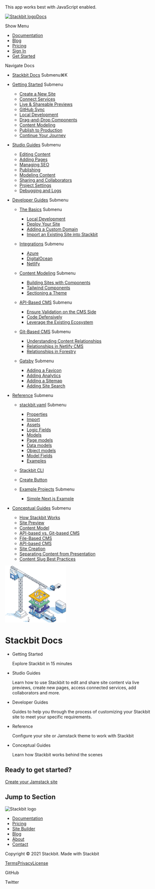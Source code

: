 This app works best with JavaScript enabled.

<a href="https://www.stackbit.com/" class="site-header-logo-wrapper"><img src="https://www.stackbit.com/images/logo_alt.svg" alt="Stackbit logo" class="site-header-logo" width="187" height="29" /></a><span class="site-header-logo-sep"></span><a href="/docs/" class="site-header-logo-link">Docs</a>

<span class="screen-reader-text">Show Menu</span><span class="site-header-nav-icon" aria-hidden="true"></span>

-   <a href="https://www.stackbit.com/docs/" class="site-header-menu-item-link">Documentation</a>
-   <a href="https://www.stackbit.com/blog/" class="site-header-menu-item-link">Blog</a>
-   <a href="https://www.stackbit.com/pricing/" class="site-header-menu-item-link">Pricing</a>
-   <a href="https://app.stackbit.com/" class="site-header-menu-item-link">Sign In</a>
-   <a href="https://app.stackbit.com/create" class="button-component button-component-theme-accent"><span>Get Started</span></a>

Navigate Docs<span class="icon-angle-right" aria-hidden="true"></span>

-   [Stackbit Docs](/docs/)
    <span class="screen-reader-text">Submenu</span><span class="search-shortcut">⌘K</span>
-   [Getting Started](/docs/getting-started/)
    <span class="screen-reader-text">Submenu</span><span class="icon-angle-right" aria-hidden="true"></span>
    -   [Create a New Site](/docs/getting-started/create-site/)
    -   [Connect Services](/docs/getting-started/connect-services/)
    -   [Live & Shareable Previews](/docs/getting-started/live-previews/)
    -   [GitHub Sync](/docs/getting-started/content-sync/)
    -   [Local Development](/docs/getting-started/edit-code/)
    -   [Drag-and-Drop Components](/docs/getting-started/drag-and-drop/)
    -   [Content Modeling](/docs/getting-started/content-modeling/)
    -   [Publish to Production](/docs/getting-started/production/)
    -   [Continue Your Journey](/docs/getting-started/next-steps/)

-   [Studio Guides](/docs/studio-guides/)
    <span class="screen-reader-text">Submenu</span><span class="icon-angle-right" aria-hidden="true"></span>
    -   [Editing Content](/docs/studio-guides/editing-content/)
    -   [Adding Pages](/docs/studio-guides/adding-pages/)
    -   [Managing SEO](/docs/studio-guides/managing-seo/)
    -   [Publishing](/docs/studio-guides/publishing/)
    -   [Modeling Content](/docs/studio-guides/modeling-content/)
    -   [Sharing and Collaborators](/docs/studio-guides/sharing/)
    -   [Project Settings](/docs/studio-guides/settings/)
    -   [Debugging and Logs](/docs/studio-guides/logs/)

-   [Developer Guides](/docs/developer-guides/)
    <span class="screen-reader-text">Submenu</span><span class="icon-angle-right" aria-hidden="true"></span>
    -   [The Basics](/docs/developer-guides/basics/)
        <span class="screen-reader-text">Submenu</span><span class="icon-angle-right" aria-hidden="true"></span>
        -   [Local Development](/docs/developer-guides/basics/local-development/)
        -   [Deploy Your Site](/docs/developer-guides/basics/deploy/)
        -   [Adding a Custom Domain](/docs/developer-guides/basics/custom-domain/)
        -   [Import an Existing Site into Stackbit](/docs/developer-guides/basics/import-your-site/)

    -   [Integrations](/docs/developer-guides/integrations/)
        <span class="screen-reader-text">Submenu</span><span class="icon-angle-right" aria-hidden="true"></span>
        -   [Azure](/docs/developer-guides/integrations/azure/)
        -   [DigitalOcean](/docs/developer-guides/integrations/digital-ocean/)
        -   [Netlify](/docs/developer-guides/integrations/netlify/)

    -   [Content Modeling](/docs/developer-guides/content-modeling/)
        <span class="screen-reader-text">Submenu</span><span class="icon-angle-right" aria-hidden="true"></span>
        -   [Building Sites with Components](/docs/developer-guides/content-modeling/building-with-components/)
        -   [Tailwind Components](/docs/developer-guides/content-modeling/adding-tailwind-components/)
        -   [Sectioning a Theme](/docs/developer-guides/content-modeling/adding-sections-existing-theme/)

    -   [API-Based CMS](/docs/developer-guides/api-cms/)
        <span class="screen-reader-text">Submenu</span><span class="icon-angle-right" aria-hidden="true"></span>
        -   [Ensure Validation on the CMS Side](/docs/developer-guides/api-cms/validation/)
        -   [Code Defensively](/docs/developer-guides/api-cms/code-defensively/)
        -   [Leverage the Existing Ecosystem](/docs/developer-guides/api-cms/leverage-ecosystem/)

    -   [Git-Based CMS](/docs/developer-guides/git-cms/)
        <span class="screen-reader-text">Submenu</span><span class="icon-angle-right" aria-hidden="true"></span>
        -   [Understanding Content Relationships](/docs/developer-guides/git-cms/why-relationships-git/)
        -   [Relationships in Netlify CMS](/docs/developer-guides/git-cms/relationships-netlify-cms/)
        -   [Relationships in Forestry](/docs/developer-guides/git-cms/relationships-forestry/)

    -   [Gatsby](/docs/developer-guides/gatsby/)
        <span class="screen-reader-text">Submenu</span><span class="icon-angle-right" aria-hidden="true"></span>
        -   [Adding a Favicon](/docs/developer-guides/gatsby/favicon/)
        -   [Adding Analytics](/docs/developer-guides/gatsby/analytics/)
        -   [Adding a Sitemap](/docs/developer-guides/gatsby/sitemap/)
        -   [Adding Site Search](/docs/developer-guides/gatsby/site-search/)

-   [Reference](/docs/reference/)
    <span class="screen-reader-text">Submenu</span><span class="icon-angle-right" aria-hidden="true"></span>
    -   [stackbit.yaml](/docs/reference/stackbit-yaml/)
        <span class="screen-reader-text">Submenu</span><span class="icon-angle-right" aria-hidden="true"></span>
        -   [Properties](/docs/reference/stackbit-yaml/properties/)
        -   [Import](/docs/reference/stackbit-yaml/import/)
        -   [Assets](/docs/reference/stackbit-yaml/assets/)
        -   [Logic Fields](/docs/reference/stackbit-yaml/logic-fields/)
        -   [Models](/docs/reference/stackbit-yaml/models/)
        -   [Page models](/docs/reference/stackbit-yaml/page-models/)
        -   [Data models](/docs/reference/stackbit-yaml/data-models/)
        -   [Object models](/docs/reference/stackbit-yaml/object-models/)
        -   [Model Fields](/docs/reference/stackbit-yaml/fields/)
        -   [Examples](/docs/reference/stackbit-yaml/examples/)

    -   [Stackbit CLI](/docs/reference/stackbit-cli/)
    -   [Create Button](/docs/reference/create-button/)
    -   [Example Projects](/docs/reference/examples/)
        <span class="screen-reader-text">Submenu</span><span class="icon-angle-right" aria-hidden="true"></span>
        -   [Simple Next.js Example](/docs/reference/examples/simple-nextjs/)

-   [Conceptual Guides](/docs/conceptual-guides/)
    <span class="screen-reader-text">Submenu</span><span class="icon-angle-right" aria-hidden="true"></span>
    -   [How Stackbit Works](/docs/conceptual-guides/how-stackbit-works/)
    -   [Site Preview](/docs/conceptual-guides/site-preview/)
    -   [Content Model](/docs/conceptual-guides/content-model/)
    -   [API-based vs. Git-based CMS](/docs/conceptual-guides/api-versus-git-based-cms/)
    -   [File-Based CMS](/docs/conceptual-guides/file-based-cms/)
    -   [API-based CMS](/docs/conceptual-guides/api-based-cms/)
    -   [Site Creation](/docs/conceptual-guides/site-creation/)
    -   [Separating Content from Presentation](/docs/conceptual-guides/content-presentation-separation/)
    -   [Content Slug Best Practices](/docs/conceptual-guides/best-practices-slug/)

![Stackbit](/docs/images/stackbit-crane-sm.png)

Stackbit Docs
=============

-   <a href="/docs/getting-started/" class="docs-item-link"></a>
    Getting Started

    <span class="icon-angle-right" aria-hidden="true"></span>
    Explore Stackbit in 15 minutes

-   <a href="/docs/studio-guides/" class="docs-item-link"></a>
    Studio Guides

    <span class="icon-angle-right" aria-hidden="true"></span>
    Learn how to use Stackbit to edit and share site content via live previews, create new pages, access connected services, add collaborators and more.

-   <a href="/docs/developer-guides/" class="docs-item-link"></a>
    Developer Guides

    <span class="icon-angle-right" aria-hidden="true"></span>
    Guides to help you through the process of customizing your Stackbit site to meet your specific requirements.

-   <a href="/docs/reference/" class="docs-item-link"></a>
    Reference

    <span class="icon-angle-right" aria-hidden="true"></span>
    Configure your site or Jamstack theme to work with Stackbit

-   <a href="/docs/conceptual-guides/" class="docs-item-link"></a>
    Conceptual Guides

    <span class="icon-angle-right" aria-hidden="true"></span>
    Learn how Stackbit works behind the scenes

Ready to get started?
---------------------

<a href="https://app.stackbit.com/create" class="button primary">Create your Jamstack site</a>

Jump to Section
---------------

<img src="https://www.stackbit.com/images/logo_alt.svg" alt="Stackbit logo" class="home-footer-logo" width="187" height="29" />

-   [Documentation](https://docs.stackbit.com/)
-   [Pricing](https://www.stackbit.com/pricing/)
-   [Site Builder](https://app.stackbit.com/create)
-   [Blog](https://stackbit.com/blog)
-   [About](https://stackbit.com/about)
-   [Contact](https://stackbit.com/contact)

Copyright © 2021 Stackbit. Made with Stackbit

[Terms](https://stackbit.com/tos)[Privacy](https://stackbit.com/privacy)[License](https://stackbit.com/license)

<span class="screen-reader-text">GitHub</span>

<span class="screen-reader-text">Twitter</span>

<img src="https://www.facebook.com/tr?id=2703040533152181&amp;ev=PageView&amp;noscript=1" width="1" height="1" />
